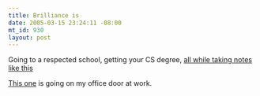 ```yaml
--- 
title: Brilliance is
date: 2005-03-15 23:24:11 -08:00
mt_id: 930
layout: post
---
```

Going to a respected school, getting your CS degree, <A HREF='http://www-2.cs.cmu.edu/~tom7/csnotes/'>all while taking notes like this</A>

<A HREF='http://www-2.cs.cmu.edu/~tom7/csnotes/spring03/compiler-time.gif'>This one</A> is going on my office door at work.
